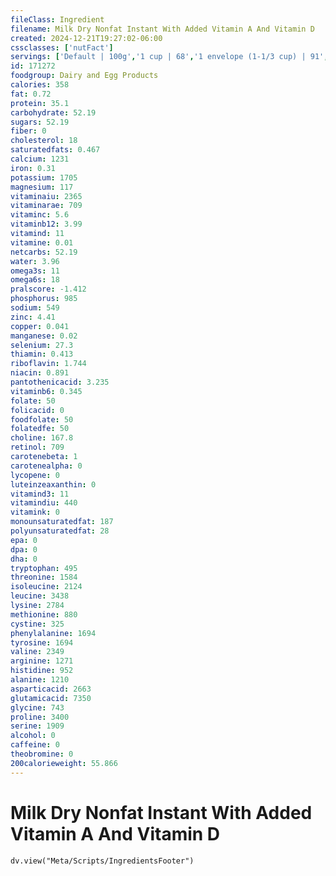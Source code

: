 ```yaml
---
fileClass: Ingredient
filename: Milk Dry Nonfat Instant With Added Vitamin A And Vitamin D
created: 2024-12-21T19:27:02-06:00
cssclasses: ['nutFact']
servings: ['Default | 100g','1 cup | 68','1 envelope (1-1/3 cup) | 91','1/ 3 cup (makes 1 cup reconstituted milk) | 23']
id: 171272
foodgroup: Dairy and Egg Products
calories: 358
fat: 0.72
protein: 35.1
carbohydrate: 52.19
sugars: 52.19
fiber: 0
cholesterol: 18
saturatedfats: 0.467
calcium: 1231
iron: 0.31
potassium: 1705
magnesium: 117
vitaminaiu: 2365
vitaminarae: 709
vitaminc: 5.6
vitaminb12: 3.99
vitamind: 11
vitamine: 0.01
netcarbs: 52.19
water: 3.96
omega3s: 11
omega6s: 18
pralscore: -1.412
phosphorus: 985
sodium: 549
zinc: 4.41
copper: 0.041
manganese: 0.02
selenium: 27.3
thiamin: 0.413
riboflavin: 1.744
niacin: 0.891
pantothenicacid: 3.235
vitaminb6: 0.345
folate: 50
folicacid: 0
foodfolate: 50
folatedfe: 50
choline: 167.8
retinol: 709
carotenebeta: 1
carotenealpha: 0
lycopene: 0
luteinzeaxanthin: 0
vitamind3: 11
vitamindiu: 440
vitamink: 0
monounsaturatedfat: 187
polyunsaturatedfat: 28
epa: 0
dpa: 0
dha: 0
tryptophan: 495
threonine: 1584
isoleucine: 2124
leucine: 3438
lysine: 2784
methionine: 880
cystine: 325
phenylalanine: 1694
tyrosine: 1694
valine: 2349
arginine: 1271
histidine: 952
alanine: 1210
asparticacid: 2663
glutamicacid: 7350
glycine: 743
proline: 3400
serine: 1909
alcohol: 0
caffeine: 0
theobromine: 0
200calorieweight: 55.866
---
```


# Milk Dry Nonfat Instant With Added Vitamin A And Vitamin D

```dataviewjs
dv.view("Meta/Scripts/IngredientsFooter")
```